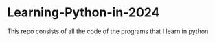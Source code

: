 # Learning-Python-in-2024
This repo consists of all the code of the programs that I learn in python
